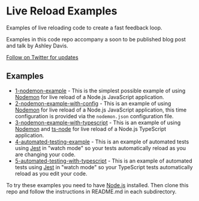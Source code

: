 # Live Reload Examples

Examples of live reloading code to create a fast feedback loop.

Examples in this code repo accompany a soon to be published blog post and talk by Ashley Davis. 

[Follow on Twitter for updates](https://twitter.com/codecapers)

## Examples

- [1-nodemon-example](https://github.com/ashleydavis/live-reload-examples/tree/main/1-nodemon-example) - This is the simplest possible example of using [Nodemon](https://www.npmjs.com/package/nodemon) for live reload of a Node.js JavaScript application.
- [2-nodemon-example-with-config](https://github.com/ashleydavis/live-reload-examples/tree/main/2-nodemon-example-with-config) - This is an example of using [Nodemon](https://www.npmjs.com/package/nodemon) for live reload of a Node.js JavaScript application, this time configuration is provided via the `nodemon.json` configuration file.
- [3-nodemon-example-with-typescript](https://github.com/ashleydavis/live-reload-examples/tree/main/2-nodemon-example-with-config) - This is an example of using [Nodemon](https://www.npmjs.com/package/nodemon) and [ts-node](https://www.npmjs.com/package/ts-node) for live reload of a Node.js TypeScript application.
- [4-automated-testing-example](https://github.com/ashleydavis/live-reload-examples/tree/main/4-automated-testing-example) - This is an example of automated tests using [Jest](https://jestjs.io/) in "watch mode" so your tests automatically reload as you are changing your code.
- [5-automated-testing-with-typescript](https://github.com/ashleydavis/live-reload-examples/tree/main/5-automated-testing-with-typescript) - This is an example of automated tests using [Jest](https://jestjs.io/) in "watch mode" so your TypeScript tests automatically reload as you edit your code.

To try these examples you need to have [Node.js](https://nodejs.org/) installed. Then clone this repo and follow the instructions in README.md in each subdirectory.
